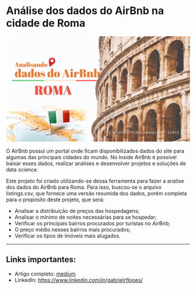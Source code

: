 # Análise dos dados do AirBnb na cidade de Roma

<p align="center">
  <img src="Facebook post - 3capa (1).png" >
</p>

O AirBnb possui um portal onde ficam disponibilizados dados do site para algumas das principais cidades do mundo. No Inside AirBnb é possível baixar esses dados, realizar análises e desenvolver projetos e soluções de data science.

Este projeto foi criado utilizando-se dessa ferramenta para fazer a análise dos dados do AirBnb para Roma. Para isso, buscou-se o arquivo listings.csv, que fornece uma versão resumida dos dados, porém completa para o propósito deste projeto, que será:

* Analisar a distribuição de preços das hospedagens;
* Analisar o mínimo de noites necessárias para se hospedar;
* Verificar os principais bairros procurados por turistas no AirBnb;
* O preço médio nesses bairros mais procurados;
* Verificar os tipos de imóveis mais alugados.

---

## Links importantes:

* Artigo completo: [medium](https://medium.com/@grflopes/analisando-os-dados-do-airbnb-na-cidade-de-roma-4ee6af13bbdc)
* LinkedIn: https://www.linkedin.com/in/gabrielrflopes/
